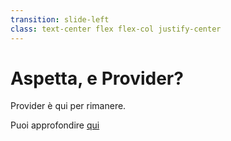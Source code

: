 ```yaml
---
transition: slide-left
class: text-center flex flex-col justify-center
---
```


# Aspetta,  e Provider?

<v-click>

Provider è qui per rimanere.

</v-click>

<div v-click class="abs-br m-6">
Puoi approfondire <a href='TODO'>qui</a>
</div>

<!-- 
  Se Provider è "buono", perché disturbarsi a creare Riverpod?
  Non ha più senso migliorare Provider, anche considerando la massiccia base di utenti?
  Documentazione in corso... l'ho scritta io
-->
